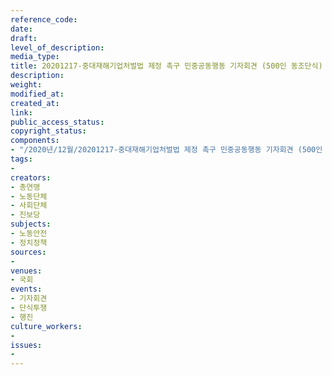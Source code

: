 ```yaml
---
reference_code: 
date: 
draft: 
level_of_description: 
media_type: 
title: 20201217-중대재해기업처벌법 제정 촉구 민중공동행동 기자회견 (500인 동조단식)
description: 
weight: 
modified_at: 
created_at: 
link: 
public_access_status: 
copyright_status: 
components:
- "/2020년/12월/20201217-중대재해기업처벌법 제정 촉구 민중공동행동 기자회견 (500인 동조단식)/_PIG5578.JPG"
tags:
- 
creators:
- 총연맹
- 노동단체
- 사회단체
- 진보당
subjects:
- 노동안전
- 정치정책
sources:
- 
venues:
- 국회
events:
- 기자회견
- 단식투쟁
- 행진
culture_workers:
- 
issues:
- 
---
```

